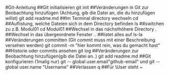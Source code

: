 #Git-Anleitung
##Git initialisieren
git init
##Veränderungen in Git zur Beobachtung hinzufügen (Achtung, gib die Datei an, die du hinzufügen willst)
git add readme.md
##Im Terminal directory wechseln
cd
##Auflistung, welche Dateien sich in dem Directory befinden
ls
##switchen zu z.B. Modul01
cd Modul01
##Wechsel in das nächsthöhere Directory
.
##Wechsel in das übergeordnete Fenster
..
##listet alles auf
ls-la
##Veränderungen committen (Git commit muss mit einer Beschreibung versehen werden)
git commit -m "hier kommt rein, was du gemacht hast"
##Historie oder commits ansehen
git log
##Veränderungen zur Beobachtung hinzufügen(gib die Datei an..)
git add readme.md
##Git konfigurieren (1malig nur)
git -- global user.email"github-email" und
git -- global user.name "Username"
##Verlassen
q
##Für \User steht
~




